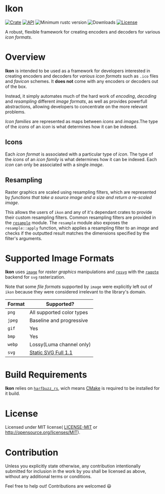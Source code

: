 # Ikon

[![Crate](https://img.shields.io/crates/v/ikon)](https://crates.io/crates/ikon)
[![API](https://docs.rs/ikon/badge.svg)](https://docs.rs/ikon)
![Minimum rustc version](https://img.shields.io/badge/rustc-1.37+-lightgray.svg)
![Downloads](https://img.shields.io/crates/d/ikon)
[![License](https://img.shields.io/crates/l/ikon)](https://github.com/GarkGarcia/ikon/blob/master/LICENSE)

A robust, flexible framework for creating encoders and decoders for various 
_icon formats_.

# Overview

**Ikon** is intended to be used as a framework for developers interested 
in creating encoders and decoders for _various icon formats_ such as `.ico` 
files and _favicon_ schemes. It **does not** come with any encoders or 
decoders out of the box.

Instead, it simply automates much of the hard work of _encoding_, 
_decoding_ and _resampling_ different _image formats_, as well as provides 
powerfull abstractions, allowing developers to concentrate on the more
relevant problems.

_Icon families_ are represented as maps between _icons_ and _images_.The 
type of the _icons_ of an _icon_ is what determines how it can be 
indexed. 

## Icons

Each _icon format_ is associated with a particular type of _icon_. The type 
of the _icons_ of an _icon family_ is what determines how it can be indexed. 
Each _icon_ can only be associated with a single _image_.

## Resampling

Raster graphics are scaled using resampling filters, which are represented 
by _functions that take a source image and a size and return a re-scaled_ 
_image_.

This allows the users of `ikon` and any of it's dependant crates to provide 
their custom resampling filters. Common resampling filters are provided in 
the
[`resample`](https://docs.rs/ikon/0.1.0-beta.3/ikon/resample/index.html) 
module. The `resample` module also exposes the `resample::apply` function, 
which applies a resampling filter to an _image_ and checks if the outputted 
result matches the dimensions specified by the filter's arguments.

# Supported Image Formats

**Ikon** uses [`image`](https://crates.io/crates/image) for _raster graphics_ 
manipulations and [`resvg`](https://crates.io/crates/resvg) with the 
[`raqote`](https://crates.io/crates/raqote) backend for `svg` rasterization.

Note that some _file formats_ supported by `image` were explicitly left out of 
`ikon` because they were considered irrelevant to the library's domain.

| Format | Supported?                                                             | 
|--------|------------------------------------------------------------------------| 
| `png`  | All supported color types                                              | 
| `jpeg` | Baseline and progressive                                               | 
| `gif`  | Yes                                                                    | 
| `bmp`  | Yes                                                                    | 
| `webp` | Lossy(Luma channel only)                                               | 
| `svg`  | [Static SVG Full 1.1](https://github.com/RazrFalcon/resvg#svg-support) |

# Build Requirements

**Ikon** relies on [`harfbuzz_rs`](https://crates.io/crates/harfbuzz_rs), wich 
means [CMake](https://cmake.org/) is required to be installed for it build.

# License

Licensed under MIT license(
[LICENSE-MIT](https://github.com/GarkGarcia/ikon/blob/master/LICENSE) or 
http://opensource.org/licenses/MIT).

# Contribution

Unless you explicitly state otherwise, any contribution intentionally 
submitted for inclusion in the work by you shall be licensed as above, without 
any additional terms or conditions.

Feel free to help out! Contributions are welcomed 😃
